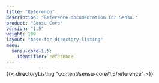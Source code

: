```yaml
---
title: "Reference"
description: "Reference documentation for Sensu."
product: "Sensu Core"
version: "1.5"
weight: 100
layout: "base-for-directory-listing"
menu:
  sensu-core-1.5:
    identifier: reference
---
```


{{< directoryListing "content/sensu-core/1.5/reference" >}}
